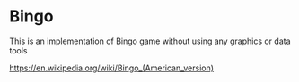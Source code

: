 # Bingo
This is an implementation of Bingo game without using any graphics or data tools

https://en.wikipedia.org/wiki/Bingo_(American_version)
